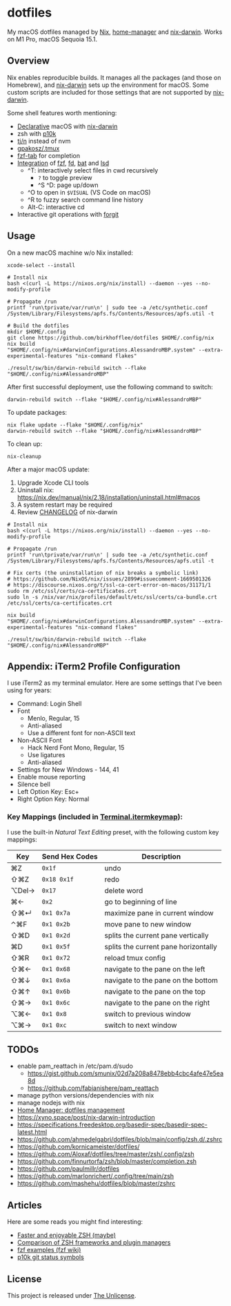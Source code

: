 # dotfiles

My macOS dotfiles managed by [Nix](https://nixos.org/),
[home-manager](https://github.com/nix-community/home-manager) and
[nix-darwin](https://github.com/LnL7/nix-darwin). Works on M1 Pro, macOS Sequoia 15.1.

## Overview

Nix enables reproducible builds. It manages all the packages (and those on
Homebrew), and [nix-darwin](https://github.com/LnL7/nix-darwin) sets up the
environment for macOS. Some custom scripts are included for those settings that
are not supported by [nix-darwin](https://github.com/LnL7/nix-darwin).

Some shell features worth mentioning:

* [Declarative](dot_nixpkgs/darwin-configuration.nix.tmpl) macOS with [nix-darwin](https://github.com/LnL7/nix-darwin)
* zsh with [p10k](https://github.com/romkatv/powerlevel10k)
* [tj/n](https://github.com/tj/n) instead of nvm
* [gpakosz/.tmux](https://github.com/gpakosz/.tmux)
* [fzf-tab](https://github.com/Aloxaf/fzf-tab) for completion
* [Integration](dot_shell/external.zsh.tmpl) of [fzf](https://github.com/junegunn/fzf#fuzzy-completion-for-bash-and-zsh), [fd](https://github.com/sharkdp/fd), [bat](https://github.com/sharkdp/bat) and [lsd](https://github.com/Peltoche/lsd)
  + ^T: interactively select files in cwd recursively
    - `?` to toggle preview
    - ^S ^D: page up/down
  + ^O to open in `$VISUAL` (VS Code on macOS)
  + ^R to fuzzy search command line history
  + Alt-C: interactive cd
* Interactive git operations with [forgit](https://github.com/wfxr/forgit#-features)

## Usage

On a new macOS machine w/o Nix installed:

```console
xcode-select --install

# Install nix
bash <(curl -L https://nixos.org/nix/install) --daemon --yes --no-modify-profile

# Propagate /run
printf 'run\tprivate/var/run\n' | sudo tee -a /etc/synthetic.conf
/System/Library/Filesystems/apfs.fs/Contents/Resources/apfs.util -t

# Build the dotfiles
mkdir $HOME/.config
git clone https://github.com/birkhofflee/dotfiles $HOME/.config/nix
nix build "$HOME/.config/nix#darwinConfigurations.AlessandroMBP.system" --extra-experimental-features "nix-command flakes"

./result/sw/bin/darwin-rebuild switch --flake "$HOME/.config/nix#AlessandroMBP"
```

After first successful deployment, use the following command to switch:

```console
darwin-rebuild switch --flake "$HOME/.config/nix#AlessandroMBP"
```

To update packages:

```console
nix flake update --flake "$HOME/.config/nix"
darwin-rebuild switch --flake "$HOME/.config/nix#AlessandroMBP"
```

To clean up:

```console
nix-cleanup
```

After a major macOS update:

1. Upgrade Xcode CLI tools
2. Uninstall nix: https://nix.dev/manual/nix/2.18/installation/uninstall.html#macos
3. A system restart may be required
4. Review [CHANGELOG](https://github.com/LnL7/nix-darwin/blob/master/CHANGELOG) of nix-darwin

```console
# Install nix
bash <(curl -L https://nixos.org/nix/install) --daemon --yes --no-modify-profile

# Propagate /run
printf 'run\tprivate/var/run\n' | sudo tee -a /etc/synthetic.conf
/System/Library/Filesystems/apfs.fs/Contents/Resources/apfs.util -t

# Fix certs (the uninstallation of nix breaks a symbolic link)
# https://github.com/NixOS/nix/issues/2899#issuecomment-1669501326
# https://discourse.nixos.org/t/ssl-ca-cert-error-on-macos/31171/1
sudo rm /etc/ssl/certs/ca-certificates.crt
sudo ln -s /nix/var/nix/profiles/default/etc/ssl/certs/ca-bundle.crt /etc/ssl/certs/ca-certificates.crt

nix build "$HOME/.config/nix#darwinConfigurations.AlessandroMBP.system" --extra-experimental-features "nix-command flakes"

./result/sw/bin/darwin-rebuild switch --flake "$HOME/.config/nix#AlessandroMBP"
```

## Appendix: iTerm2 Profile Configuration

I use iTerm2 as my terminal emulator. Here are some settings that I've been using for years:

* Command: Login Shell
* Font
  + Menlo, Regular, 15
  + Anti-aliased
  + Use a different font for non-ASCII text
* Non-ASCII Font
  + Hack Nerd Font Mono, Regular, 15
  + Use ligatures
  + Anti-aliased
* Settings for New Windows - 144, 41
* Enable mouse reporting
* Silence bell
* Left Option Key: Esc+
* Right Option Key: Normal

### Key Mappings (included in [Terminal.itermkeymap](Terminal.itermkeymap)):

I use the built-in *Natural Text Editing* preset, with the following custom key mappings:

| Key     | Send Hex Codes | Description                          |
| ------- | -------------- | ------------------------------------ |
| ⌘Z     | `0x1f`       | undo                                 |
| ⇧⌘Z   | `0x18 0x1f`  | redo                                 |
| ⌥Del→ | `0x17`       | delete word                          |
| ⌘←    | `0x2`        | go to beginning of line              |
| ⇧⌘↵  | `0x1 0x7a`   | maximize pane in current window      |
| ⌃⌘F   | `0x1 0x2b`   | move pane to new window              |
| ⇧⌘D   | `0x1 0x2d`   | splits the current pane vertically   |
| ⌘D     | `0x1 0x5f`   | splits the current pane horizontally |
| ⇧⌘R   | `0x1 0x72`   | reload tmux config                   |
| ⇧⌘←  | `0x1 0x68`   | navigate to the pane on the left     |
| ⇧⌘↓  | `0x1 0x6a`   | navigate to the pane on the bottom   |
| ⇧⌘↑  | `0x1 0x6b`   | navigate to the pane on the top      |
| ⇧⌘→  | `0x1 0x6c`   | navigate to the pane on the right    |
| ⌥⌘←  | `0x1 0x8`    | switch to previous window            |
| ⌥⌘→  | `0x1 0xc`    | switch to next window                |

## TODOs

* enable pam_reattach in /etc/pam.d/sudo
  * https://gist.github.com/smunix/02d7a208a8478ebb4cbc4afe47e5ea8d
  * https://github.com/fabianishere/pam_reattach
* manage python versions/dependencies with nix
* manage nodejs with nix
* [Home Manager: dotfiles management](https://gvolpe.com/blog/home-manager-dotfiles-management/)
* https://xyno.space/post/nix-darwin-introduction
* https://specifications.freedesktop.org/basedir-spec/basedir-spec-latest.html
* https://github.com/ahmedelgabri/dotfiles/blob/main/config/zsh.d/.zshrc
* https://github.com/kornicameister/dotfiles/
* https://github.com/Aloxaf/dotfiles/tree/master/zsh/.config/zsh
* https://github.com/finnurtorfa/zsh/blob/master/completion.zsh
* https://github.com/paulmillr/dotfiles
* https://github.com/marlonrichert/.config/tree/main/zsh
* https://github.com/mashehu/dotfiles/blob/master/zshrc

## Articles

Here are some reads you might find interesting:

* [Faster and enjoyable ZSH (maybe)](https://htr3n.github.io/2018/07/faster-zsh/)
* [Comparison of ZSH frameworks and plugin managers](https://gist.github.com/laggardkernel/4a4c4986ccdcaf47b91e8227f9868ded)
* [fzf examples (fzf wiki)](https://github.com/junegunn/fzf/wiki/examples)
* [p10k git status symbols](https://github.com/romkatv/powerlevel10k#what-do-different-symbols-in-git-status-mean)

## License

This project is released under [The Unlicense](LICENSE).
